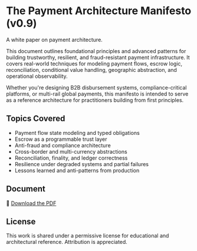 # The Payment Architecture Manifesto (v0.9)

A white paper on payment architecture.

This document outlines foundational principles and advanced patterns for building trustworthy, resilient, and fraud-resistant payment infrastructure. It covers real-world techniques for modeling payment flows, escrow logic, reconciliation, conditional value handling, geographic abstraction, and operational observability.

Whether you're designing B2B disbursement systems, compliance-critical platforms, or multi-rail global payments, this manifesto is intended to serve as a reference architecture for practitioners building from first principles.

## Topics Covered

- Payment flow state modeling and typed obligations  
- Escrow as a programmable trust layer  
- Anti-fraud and compliance architecture  
- Cross-border and multi-currency abstractions  
- Reconciliation, finality, and ledger correctness  
- Resilience under degraded systems and partial failures  
- Lessons learned and anti-patterns from production  

## Document

📄 [Download the PDF](./The%20Payment%20Architecture%20Manifesto.pdf)

## License

This work is shared under a permissive license for educational and architectural reference. Attribution is appreciated.
